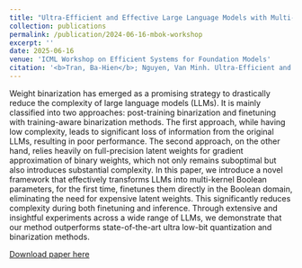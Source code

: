 ```yaml
---
title: "Ultra-Efficient and Effective Large Language Models with Multi-Boolean Architectures"
collection: publications
permalink: /publication/2024-06-16-mbok-workshop
excerpt: ''
date: 2025-06-16
venue: 'ICML Workshop on Efficient Systems for Foundation Models'
citation: '<b>Tran, Ba-Hien</b>; Nguyen, Van Minh. Ultra-Efficient and Effective Large Language Models with Multi-Boolean Architectures.  <i>ICML Workshop on Advancing Neural Network Training: Computational Efficiency, Scalability, and Resource Optimization</i>, 2024.'
---
```

Weight binarization has emerged as a promising strategy to drastically reduce the complexity of large language models (LLMs). It is mainly classified into two approaches: post-training binarization and finetuning with training-aware binarization methods. The first approach, while having low complexity, leads to significant loss of information from the original LLMs, resulting in poor performance. The second approach, on the other hand, relies heavily on full-precision latent weights for gradient approximation of binary weights, which not only remains suboptimal but also introduces substantial complexity. In this paper, we introduce a novel framework that effectively transforms LLMs into multi-kernel Boolean parameters, for the first time, finetunes them directly in the Boolean domain, eliminating the need for expensive latent weights. This significantly reduces complexity during both finetuning and inference. Through extensive and insightful experiments across a wide range of LLMs, we demonstrate that our method outperforms state-of-the-art ultra low-bit quantization and binarization methods.

[Download paper here](https://openreview.net/pdf?id=cwbb72pbCL)
